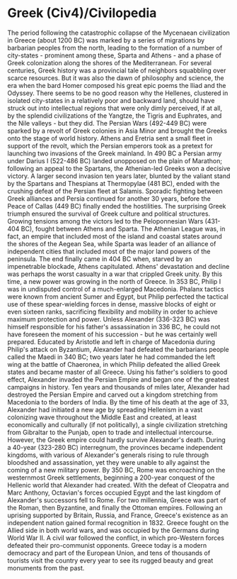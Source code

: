 # Greek (Civ4)/Civilopedia

The period following the catastrophic collapse of the Mycenaean civilization in Greece (about 1200 BC) was marked by a series of migrations by barbarian peoples from the north, leading to the formation of a number of city-states - prominent among these, Sparta and Athens - and a phase of Greek colonization along the shores of the Mediterranean. For several centuries, Greek history was a provincial tale of neighbors squabbling over scarce resources. But it was also the dawn of philosophy and science, the era when the bard Homer composed his great epic poems the Iliad and the Odyssey. There seems to be no good reason why the Hellenes, clustered in isolated city-states in a relatively poor and backward land, should have struck out into intellectual regions that were only dimly perceived, if at all, by the splendid civilizations of the Yangtze, the Tigris and Euphrates, and the Nile valleys - but they did.
The Persian Wars (492-449 BC) were sparked by a revolt of Greek colonies in Asia Minor and brought the Greeks onto the stage of world history. Athens and Eretria sent a small fleet in support of the revolt, which the Persian emperors took as a pretext for launching two invasions of the Greek mainland. In 490 BC a Persian army under Darius I (522-486 BC) landed unopposed on the plain of Marathon; following an appeal to the Spartans, the Athenian-led Greeks won a decisive victory. A larger second invasion ten years later, blunted by the valiant stand by the Spartans and Thespians at Thermopylae (481 BC), ended with the crushing defeat of the Persian fleet at Salamis. Sporadic fighting between Greek alliances and Persia continued for another 30 years, before the Peace of Callas (449 BC) finally ended the hostilities. The surprising Greek triumph ensured the survival of Greek culture and political structures.
Growing tensions among the victors led to the Peloponnesian Wars (431-404 BC), fought between Athens and Sparta. The Athenian League was, in fact, an empire that included most of the island and coastal states around the shores of the Aegean Sea, while Sparta was leader of an alliance of independent cities that included most of the major land powers of the peninsula. The end finally came in 404 BC when, starved by an impenetrable blockade, Athens capitulated. Athens' devastation and decline was perhaps the worst casualty in a war that crippled Greek unity.
By this time, a new power was growing in the north of Greece. In 353 BC, Philip I was in undisputed control of a much-enlarged Macedonia. Phalanx tactics were known from ancient Sumer and Egypt, but Philip perfected the tactical use of these spear-wielding forces in dense, massive blocks of eight or even sixteen ranks, sacrificing flexibility and mobility in order to achieve maximum protection and power. Unless Alexander (336-323 BC) was himself responsible for his father's assassination in 336 BC, he could not have foreseen the moment of his succession - but he was certainly well prepared. Educated by Aristotle and left in charge of Macedonia during Philip's attack on Byzantium, Alexander had defeated the barbarians people called the Maedi in 340 BC; two years later he had commanded the left wing at the battle of Chaeronea, in which Philip defeated the allied Greek states and became master of all Greece. Using his father's soldiers to good effect, Alexander invaded the Persian Empire and began one of the greatest campaigns in history. Ten years and thousands of miles later, Alexander had destroyed the Persian Empire and carved out a kingdom stretching from Macedonia to the borders of India. By the time of his death at the age of 33, Alexander had initiated a new age by spreading Hellenism in a vast colonizing wave throughout the Middle East and created, at least economically and culturally (if not politically), a single civilization stretching from Gibraltar to the Punjab, open to trade and intellectual intercourse.
However, the Greek empire could hardly survive Alexander's death. During a 40-year (323-280 BC) interregnum, the provinces became independent kingdoms, with various of Alexander's generals rising to rule through bloodshed and assassination, yet they were unable to ally against the coming of a new military power. By 350 BC, Rome was encroaching on the westernmost Greek settlements, beginning a 200-year conquest of the Hellenic world that Alexander had created. With the defeat of Cleopatra and Marc Anthony, Octavian's forces occupied Egypt and the last kingdom of Alexander's successors fell to Rome. For two millennia, Greece was part of the Roman, then Byzantine, and finally the Ottoman empires. Following an uprising supported by Britain, Russia, and France, Greece's existence as an independent nation gained formal recognition in 1832. Greece fought on the Allied side in both world wars, and was occupied by the Germans during World War II. A civil war followed the conflict, in which pro-Western forces defeated their pro-communist opponents. Greece today is a modern democracy and part of the European Union, and tens of thousands of tourists visit the country every year to see its rugged beauty and great monuments from the past.